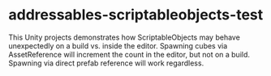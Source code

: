 # addressables-scriptableobjects-test
This Unity projects demonstrates how ScriptableObjects may behave unexpectedly on a build vs. inside the editor. Spawning cubes via AssetReference will increment the count in the editor, but not on a build. Spawning via direct prefab reference will work regardless.